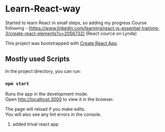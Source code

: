 # Learn-React-way
Started to learn React in small steps, so adding my progress
Course following - [https://www.linkedin.com/learning/react-js-essential-training-3/create-react-elements?u=2056732] (React cource on Lynda)

This project was bootstrapped with [Create React App](https://github.com/facebook/create-react-app).

## Mostly used Scripts

In the project directory, you can run:

### `npm start`

Runs the app in the development mode.<br>
Open [http://localhost:3000](http://localhost:3000) to view it in the browser.

The page will reload if you make edits.<br>
You will also see any lint errors in the console.

1. added trival react app